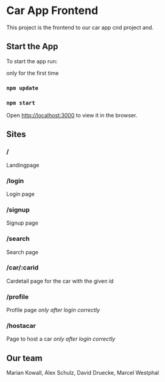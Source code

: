 # Car App Frontend

This project is the frontend to our car app cnd project and.

## Start the App

To start the app run:

only for the first time
### `npm update`

### `npm start`

Open [http://localhost:3000](http://localhost:3000) to view it in the browser.

## Sites

### /
Landingpage

### /login
Login page

### /signup
Signup page

### /search
Search page

### /car/:carid
Cardetail page for the car with the given id

### /profile
Profile page *only after login correctly*

### /hostacar
Page to host a car *only after login correctly*

## Our team

Marian Kowall, Alex Schulz, David Druecke, Marcel Westphal